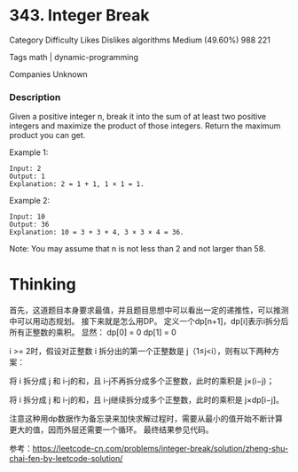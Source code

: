 # 343. Integer Break  

Category	Difficulty	Likes	Dislikes
algorithms	Medium (49.60%)	988	221

Tags
math | dynamic-programming

Companies
Unknown

### Description  

Given a positive integer n, break it into the sum of at least two positive integers and maximize the product of those integers. Return the maximum product you can get.

Example 1:
```
Input: 2
Output: 1
Explanation: 2 = 1 + 1, 1 × 1 = 1.
```

Example 2:
```
Input: 10
Output: 36
Explanation: 10 = 3 + 3 + 4, 3 × 3 × 4 = 36.
```

Note: You may assume that n is not less than 2 and not larger than 58.

# Thinking  
首先，这道题目本身要求最值，并且题目思想中可以看出一定的递推性，可以推测中可以用动态规划。
接下来就是怎么用DP。
定义一个dp[n+1]，dp[i]表示i拆分后所有正整数的乘积。
显然：
dp[0] = 0
dp[1] = 0

i >= 2时，假设对正整数 i 拆分出的第一个正整数是 j（1≤j<i），则有以下两种方案：

将 i 拆分成 j 和 i-j的和，且 i-j不再拆分成多个正整数，此时的乘积是 j×(i−j)；

将 i 拆分成 j 和 i-j的和，且 i-j继续拆分成多个正整数，此时的乘积是 j×dp[i−j]。

注意这种用dp数据作为备忘录来加快求解过程时，需要从最小的值开始不断计算更大的值，因而外层还需要一个循环。
最终结果参见代码。

参考：https://leetcode-cn.com/problems/integer-break/solution/zheng-shu-chai-fen-by-leetcode-solution/
